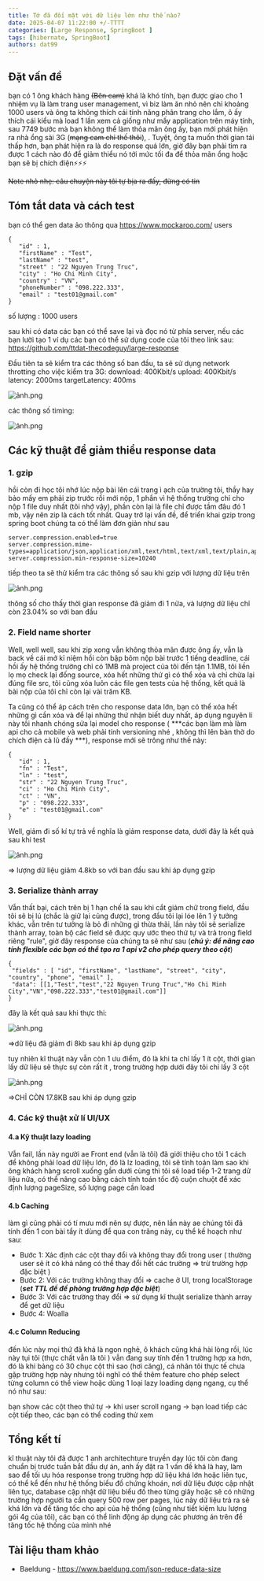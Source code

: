 ```yaml
---
title: Tớ đã đối mặt với dữ liệu lớn như thế nào?
date: 2025-04-07 11:22:00 +/-TTTT
categories: [Large Response, SpringBoot ]
tags: [hibernate, SpringBoot]   
authors: dat99
---
```




## Đặt vấn đề

bạn có 1 ông khách hàng ~~(Bên cam)~~ khá là khó tính, bạn được giao cho 1 nhiệm vụ là làm trang user management, vì biz làm ăn nhỏ nên chỉ khoảng 1000 users và ông ta không thích cái tính năng phân trang cho lắm, ô ấy thích cái kiểu mà load 1 lần xem cả giống như mấy application trên máy tính, sau 7749 bước mà bạn không thể làm thỏa mãn ông ấy, bạn mới phát hiện ra nhà ổng sài 3G (~~mạng cam chỉ thế thôi~~), . Tuyệt, ông ta muốn thời gian tải thấp hơn, bạn phát hiện ra là do response quá lớn,  giờ đây bạn phải tìm ra được 1 cách nào đó để giảm thiểu nó tới mức tối đa để thỏa mãn ổng hoặc bạn sẽ bị chích điện⚡️⚡️⚡️

~~Note nhỏ nhẹ: câu chuyện này tôi tự bịa ra đấy, đừng có tin~~ 

## Tóm tắt data và cách test

bạn có thể gen data ảo thông qua https://www.mockaroo.com/
users 
```
{
   "id" : 1, 
   "firstName" : "Test", 
   "lastName" : "test", 
   "street" : "22 Nguyen Trung Truc", 
   "city" : "Ho Chi Minh City", 
   "country" : "VN", 
   "phoneNumber" : "098.222.333", 
   "email" : "test01@gmail.com"
}
```
số lượng : 1000 users

sau khi có data các bạn có thể save lại và đọc nó từ phía server, nếu các bạn lười tạo 1 ví dụ các bạn có thể sử dụng code của tôi theo link sau:
https://github.com/ttdat-thecodeguy/large-response

Đầu tiên ta sẽ kiểm tra các thông số ban đầu, ta sẽ sử dụng network throtting cho việc kiểm tra 3G:  download: 400Kbit/s upload: 400Kbit/s latency:  2000ms  targetLatency:  400ms

![ảnh.png](https://images.viblo.asia/8951a578-e93b-41d6-8471-c5eb1683be2a.png)

các thông số timing:

![ảnh.png](https://images.viblo.asia/b5878c4e-4979-4ef1-b0a0-a2904f95ad21.png)


## Các kỹ thuật để giảm thiểu response data

### 1. gzip

hồi còn đi học tôi nhớ lúc nộp bài lên cái trang ì ạch của trường tôi, thầy hay bảo mấy em phải zip trước rồi mới nộp, 1 phần vì hệ thống trường chỉ cho nộp 1 file duy nhất (tôi nhớ vậy), phần còn lại là file chỉ được tầm đâu đó 1 mb, vậy nên zip là cách tốt nhất.
Quay trở lại vấn đề, để triển khai gzip trong spring boot chúng ta có thể làm đơn giản như sau

```
server.compression.enabled=true
server.compression.mime-types=application/json,application/xml,text/html,text/xml,text/plain,application/javascript,text/css
server.compression.min-response-size=10240 
```

tiếp theo ta sẽ thử kiểm tra các thông số sau khi gzip với lượng dữ liệu trên

![ảnh.png](https://images.viblo.asia/764343f9-ff5d-491b-98da-9f82364cce94.png)

thông số cho thấy thời gian response đã giảm đi 1 nửa, và lượng dữ liệu chỉ còn 23.04% so với ban đầu

### 2. Field name shorter

Well, well well, sau khi zip xong vẫn không thỏa mãn được ông ấy, vẫn là back về cái mớ kỉ niệm hồi còn bập bõm nộp bài trước 1 tiếng deadline, cái hồi ấy hệ thống trường chỉ có 1MB mà project của tôi đến tận 1.1MB, tôi liền lọ mọ check lại đống source, xóa hết những thứ gì có thể xóa và chỉ chừa lại đúng file src, tôi cũng xóa luôn các file gen tests của hệ thống, kết quả là bài nộp của tôi chỉ còn lại vài trăm KB. 

Ta cũng có thể áp cách trên cho response data lớn, bạn có thể xóa hết những gì cần xóa và để lại những thứ nhận biết duy nhất, áp dụng nguyên lí này tôi nhanh chóng sửa lại model cho response ( ***các bạn làm mà làm api cho cả mobile và web phải tính versioning nhé , không thì lên bàn thờ do chích điện cả lũ đấy ***), response mới sẽ trông như thế này:


```
{
   "id" : 1, 
   "fn" : "Test", 
   "ln" : "test", 
   "str" : "22 Nguyen Trung Truc", 
   "ci" : "Ho Chi Minh City", 
   "ct" : "VN", 
   "p" : "098.222.333", 
   "e" : "test01@gmail.com"
}
```

Well, giảm đi số kí tự trả về nghĩa là giảm response data, dưới đây là kết quả sau khi test

![ảnh.png](https://images.viblo.asia/6923902d-8133-41b5-b886-2e9ef050057a.png)

=> lượng dữ liệu giảm 4.8kb so với ban đầu sau khi áp dụng gzip

### 3. Serialize thành array

Vẫn thất bại, cách trên bị 1 hạn chế là sau khi cắt giảm chữ trong field, đầu tôi sẽ bị lú (chắc là giữ lại cũng được),  trong đầu tôi lại lóe lên 1 ý tưởng khác, vẫn trên tư tưởng là bỏ đi những gì thừa thãi, lần này tôi sẽ serialize thành array, toàn bộ các field sẽ được quy ước theo thứ tự và trả trong field riêng "rule", giờ đây response của chúng ta sẽ như sau (***chú ý: để nâng cao tính flexible các bạn có thể tạo ra 1 api v2 cho phép query theo cột***)

```
{
 "fields" : [ "id", "firstName", "lastName", "street", "city", "country", "phone", "email" ],
 "data": [[1,"Test","test","22 Nguyen Trung Truc","Ho Chi Minh City","VN","098.222.333","test01@gmail.com"]]
}
```

đây là kết quả sau khi thực thi:

![ảnh.png](https://images.viblo.asia/d23fbe98-0746-4252-9a23-fdaa0bb8e172.png)

=>dữ liệu đã giảm đi 8kb sau khi áp dụng gzip


tuy nhiên kĩ thuật này vẫn còn 1 ưu điểm, đó là khi ta chỉ lấy 1 ít cột, thời gian lấy dữ liệu sẽ thực sự còn rất ít , trong trường hợp dưới đây tôi chỉ lấy 3 cột

![ảnh.png](https://images.viblo.asia/ecb6ad76-ee3e-4437-ad3a-47a914e21584.png)

=>CHỈ CÒN 17.8KB sau khi áp dụng gzip

### 4. Các kỹ thuật xử lí UI/UX

#### 4.a Kỹ thuật lazy loading

Vẫn fail, lần này người ae Front end (vẫn là tôi) đã giới thiệu cho tôi 1 cách để không phải load dữ liệu lớn, đó là lz loading, tôi sẽ tính toán làm sao khi ông khách hàng scroll xuống gần dưới cùng thì tôi sẽ load tiếp 1-2 trang dữ liệu nữa, có thể nâng cao bằng cách tính toán tốc độ cuộn chuột để xác định lượng pageSize, số lượng page cần load

#### 4.b Caching

làm gì cũng phải có tí mưu mới nên sự được, nên lần này ae chúng tôi đã tính đến 1 con bài tẩy ít dùng để qua con trăng này, cụ thể kế hoạch như sau:

- Bước 1: Xác định các cột thay đổi và không thay đổi trong user ( thường user sẽ ít có khả năng có thể thay đổi hết các trường => trừ trường hợp đặc biệt )
- Bước 2: Với các trường không thay đổi => cache ở UI, trong localStorage (***set TTL để đề phòng trường hợp đặc biệt***)
- Bước 3: Với các trường thay đổi => sử dụng kĩ thuật serialize thành array để get dữ liệu
- Bước 4: Woalla

#### 4.c Column Reducing

đến lúc này mọi thứ đã khá là ngon nghẻ, ô khách cũng khá hài lòng rồi, lúc này tụi tôi (thực chất vẫn là tôi ) vẫn đang suy tính đến 1 trường hợp xa hơn, đó là khi bảng có 30 chục cột thì sao (hơi căng), cá nhân tôi thực tế chưa gặp trường hợp này nhưng tôi nghĩ có thể thêm feature cho phép select từng column có thể view hoặc dùng 1 loại lazy loading dạng ngang, cụ thể nó như sau:

bạn show các cột theo thứ tự -> khi user scroll ngang -> bạn load tiếp các cột tiếp theo, các bạn có thể coding thử xem

## Tổng kết tí

kĩ thuật này tôi đã được 1 anh architechture truyền dạy lúc tôi còn đang chuẩn bị trước tuần bắt đầu dự án, anh ấy đặt ra 1 vấn đề khá là hay, làm sao để tối ưu hóa response trong trường hợp dữ liệu khá lớn hoặc liên tục, có thể kể đến như hệ thống biểu đồ chứng khoán, nơi dữ liệu được cập nhật liên tục, database cập nhật dữ liệu biểu đồ theo từng giây hoặc sẽ có những trường hợp người ta cần query 500 row per pages, lúc này dữ liệu trả ra sẽ khá lớn và để tăng tốc cho api của hệ thống (cũng như tiết kiệm lưu lượng gói 4g của tôi), các bạn có thể linh động áp dụng các phương án trên để tăng tốc hệ thống của mình nhé 

## Tài liệu tham khảo
- Baeldung - https://www.baeldung.com/json-reduce-data-size